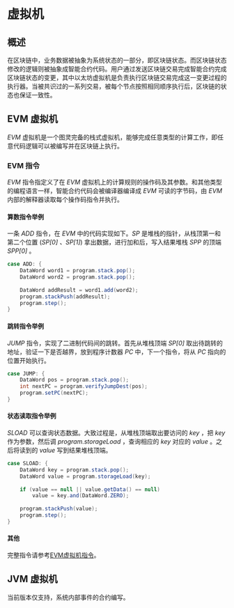 # 虚拟机

## 概述

在区块链中，业务数据被抽象为系统状态的一部分，即区块链状态。而区块链状态修改的逻辑则被抽象成智能合约代码。用户通过发送区块链交易完成智能合约完成区块链状态的变更，其中以太坊虚拟机是负责执行区块链交易完成这一变更过程的执行器。当被共识过的一系列交易，被每个节点按照相同顺序执行后，区块链的状态也保证一致性。

## EVM 虚拟机

*EVM* 虚拟机是一个图灵完备的栈式虚拟机，能够完成任意类型的计算工作，即任意代码逻辑可以被编写并在区块链上执行。

### EVM 指令

*EVM* 指令指定义了在 *EVM* 虚拟机上的计算规则的操作码及其参数。和其他类型的编程语言一样，智能合约代码会被编译器编译成 *EVM* 可读的字节码，由 *EVM* 内部的解释器读取每个操作码指令并执行。

#### 算数指令举例

一条 *ADD* 指令，在 *EVM* 中的代码实现如下。*SP* 是堆栈的指针，从栈顶第一和第二个位置 (*SP[0] 、SP[1]*) 拿出数据，进行加和后，写入结果堆栈 *SPP* 的顶端 *SPP[0]* 。

```java
case ADD: {
    DataWord word1 = program.stack.pop();
    DataWord word2 = program.stack.pop();
 
    DataWord addResult = word1.add(word2);
    program.stackPush(addResult);
    program.step();
}
```

#### 跳转指令举例

*JUMP* 指令，实现了二进制代码间的跳转。首先从堆栈顶端 *SP[0]* 取出待跳转的地址，验证一下是否越界，放到程序计数器 *PC* 中，下一个指令，将从 *PC* 指向的位置开始执行。

```java
case JUMP: {
    DataWord pos = program.stack.pop();
    int nextPC = program.verifyJumpDest(pos);
    program.setPC(nextPC);
}
```

#### 状态读取指令举例

*SLOAD* 可以查询状态数据。大致过程是，从堆栈顶端取出要访问的 *key* ，把 *key* 作为参数，然后调 *program.storageLoad* ，查询相应的 *key* 对应的 *value* 。之后将读到的 *value* 写到结果堆栈顶端。

```java
case SLOAD: {
    DataWord key = program.stack.pop();
    DataWord value = program.storageLoad(key);
  
    if (value == null || value.getData() == null)
        value = key.and(DataWord.ZERO);
 
    program.stackPush(value);
    program.step();
}
```

#### 其他
完整指令请参考[EVM虚拟机指令](https://www.evm.codes/)。

## JVM 虚拟机
当前版本仅支持，系统内部事件的合约编写。
